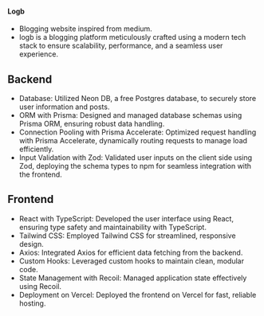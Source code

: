 #### Logb 
- Blogging website inspired from medium.
- logb is a blogging platform meticulously crafted using a modern tech stack to ensure scalability,
  performance, and a seamless user experience.
## Backend
- Database: Utilized Neon DB, a free Postgres database, to securely store user information and posts.
- ORM with Prisma: Designed and managed database schemas using Prisma ORM, ensuring robust data handling.
- Connection Pooling with Prisma Accelerate: Optimized request handling with Prisma Accelerate, dynamically routing requests to manage load efficiently.
- Input Validation with Zod: Validated user inputs on the client side using Zod, deploying the schema types to npm for seamless integration with the frontend.
## Frontend
- React with TypeScript: Developed the user interface using React, ensuring type safety and maintainability with TypeScript.
- Tailwind CSS: Employed Tailwind CSS for streamlined, responsive design.
- Axios: Integrated Axios for efficient data fetching from the backend.
- Custom Hooks: Leveraged custom hooks to maintain clean, modular code.
- State Management with Recoil: Managed application state effectively using Recoil.
- Deployment on Vercel: Deployed the frontend on Vercel for fast, reliable hosting.
